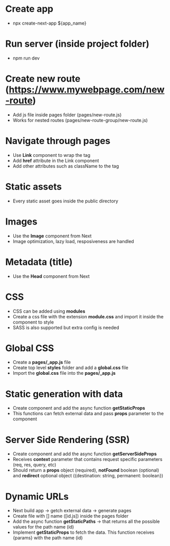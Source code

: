 # Create app

- npx create-next-app ${app_name}

# Run server (inside project folder)

- npm run dev

# Create new route (https://www.mywebpage.com/new-route)

- Add js file inside pages folder (pages/new-route.js)
- Works for nested routes (pages/new-route-group/new-route.js)

# Navigate through pages

- Use **Link** component to wrap the <a> tag
- Add **href** attribute in the Link component
- Add other attributes such as className to the <a> tag

# Static assets

- Every static asset goes inside the public directory

# Images

- Use the **Image** component from Next
- Image optimization, lazy load, resposiveness are handled

# Metadata (title)

- Use the **Head** component from Next

# CSS

- CSS can be added using **modules**
- Create a css file with the extension **module.css** and import it inside the component to style
- SASS is also supported but extra config is needed

# Global CSS

- Create a **pages/\_app.js** file
- Create top level **styles** folder and add a **global.css** file
- Import the **global.css** file into the **pages/\_app.js**

# Static generation with data

- Create component and add the async function **getStaticProps**
- This functions can fetch external data and pass **props** parameter to the component

# Server Side Rendering (SSR)

- Create component and add the async function **getServerSideProps**
- Receives **context** parameter that contains request specific parameters (req, res, query, etc)
- Should return a **props** object (required), **notFound** boolean (optional) and **redirect** optional object ({destination: string, permanent: boolean})

# Dynamic URLs

- Next build app → getch external data → generate pages
- Create file with [] name ([id.js]) inside the pages folder
- Add the async function **getStaticPaths** → that returns all the possible values for the path name (id)
- Implement **getStaticProps** to fetch the data. This function receives {params} with the path name (id)

